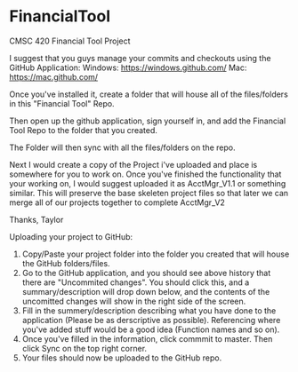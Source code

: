 # FinancialTool
CMSC 420 Financial Tool Project

I suggest that you guys manage your commits and checkouts using the GitHub Application:
Windows:
  https://windows.github.com/
Mac:
  https://mac.github.com/
  
Once you've installed it, create a folder that will house all of the files/folders in this "Financial Tool" Repo.

Then open up the github application, sign yourself in, and add the Financial Tool Repo to the folder that you created.

The Folder will then sync with all the files/folders on the repo.

Next I would create a copy of the Project i've uploaded and place is somewhere for you to work on.
Once you've finished the functionality that your working on, I would suggest uploaded it as AcctMgr_V1.1 or something similar.
This will preserve the base skeleten project files so that later we can merge all of our projects together to complete AcctMgr_V2

Thanks,
Taylor

Uploading your project to GitHub:
1.  Copy/Paste your project folder into the folder you created that will house the GitHub folders/files.
2.  Go to the GitHub application, and you should see above history that there are "Uncommited changes".  You should click this, and a summary/description will drop down below, and the contents of the uncomitted changes will show in the right side of the screen.
3.  Fill in the summery/description describing what you have done to the application (Please be as derscriptive as possible). Referencing where you've added stuff would be a good idea (Function names and so on).
4.  Once you've filled in the information, click commmit to master.  Then click Sync on the top right corner.
5.  Your files should now be uploaded to the GitHub repo.
